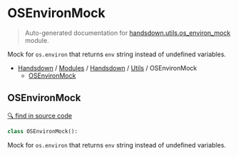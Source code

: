 # OSEnvironMock

> Auto-generated documentation for [handsdown.utils.os_environ_mock](https://github.com/vemel/handsdown/blob/master/handsdown/utils/os_environ_mock.py) module.

Mock for `os.environ` that returns `env` string instead of undefined variables.

- [Handsdown](../../README.md#-handsdown---python-documentation-generator) / [Modules](../../MODULES.md#modules) / [Handsdown](../index.md#handsdown) / [Utils](index.md#utils) / OSEnvironMock
  - [OSEnvironMock](#osenvironmock)

## OSEnvironMock

[🔍 find in source code](https://github.com/vemel/handsdown/blob/master/handsdown/utils/os_environ_mock.py#L7)

```python
class OSEnvironMock():
```

Mock for `os.environ` that returns `env` string instead of undefined variables.
